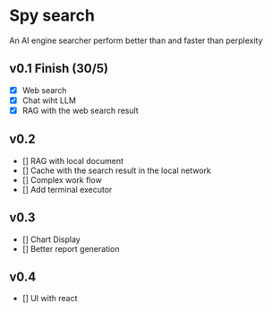 # Spy search
An AI engine searcher perform better than and faster than perplexity

## v0.1 Finish (30/5)
- [x] Web search 
- [x] Chat wiht LLM 
- [x] RAG with the web search result

## v0.2 
- [] RAG with local document
- [] Cache with the search result in the local network 
- [] Complex work flow
- [] Add terminal executor

## v0.3 
- [] Chart Display
- [] Better report generation

## v0.4
- [] UI with react

